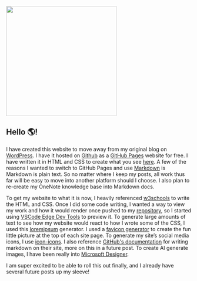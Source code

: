 <img src="https://github.com/XXLMandalorian013/Chef-s-IT-Compendium.github.io/blob/979daa4721087eff135bbdce254bf939acde023f/Blog/2023/2023-06-02-Hello-World/images/HelloWorld.png"  width="300" height="300">

## Hello :earth_americas:!

I have created this website to move away from my original blog on [WordPress](https://chefsitcompendium.wixsite.com/chefs). I have it hosted on [Github](https://en.wikipedia.org/wiki/GitHub#:~:text=GitHub%2C%20Inc.,and%20wikis%20for%20every%20project.) as a [GitHub Pages](https://docs.github.com/en/pages/getting-started-with-github-pages/creating-a-github-pages-site) website for free. I have written it in HTML and CSS to create what you see [here](https://xxlmandalorian013.github.io/Chef-s-IT-Compendium.github.io/.). A few of the reasons I wanted to switch to GitHub Pages and use [Markdown](https://xxlmandalorian013.github.io/Chef-s-IT-Compendium.github.io/.) is Markdown is plain text. So no matter where I keep my posts, all work thus far will be easy to move into another platform should I choose. I also plan to re-create my OneNote knowledge base into Markdown docs.

To get my website to what it is now, I heavily referenced [w3schools](https://www.w3schools.com/) to write the HTML and CSS. Once I did some code writing, I wanted a way to view my work and how it would render once pushed to my [repository](https://docs.github.com/en/repositories/creating-and-managing-repositories/about-repositories), so I started using [VSCode Edge Dev Tools](https://marketplace.visualstudio.com/items?itemName=ms-edgedevtools.vscode-edge-devtools) to preview it. To generate large amounts of text to see how my website would react to how I wrote some of the CSS, I used this [loremipsum](https://loremipsum.io/) generator. I used a [favicon generator](https://realfavicongenerator.net/) to create the fun little picture at the top of each site page. To generate my site’s social media icons, I use [icon-icons](https://icon-icons.com/). I also reference [GitHub's documentation](https://docs.github.com/en/get-started/writing-on-github/getting-started-with-writing-and-formatting-on-github/quickstart-for-writing-on-github) for writing markdown on their site, more on this in a future post. To create AI generate images, I have been really into [Microsoft Designer](https://designer.microsoft.com/).

I am super excited to be able to roll this out finally, and I already have several future posts up my sleeve!

